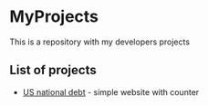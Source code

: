# MyProjects
This is a repository with my developers projects
## List of projects
* [US national debt](https://github.com/M2000h/My-Projects/tree/master/US%20National%20Debt%20Site) - simple website with counter
